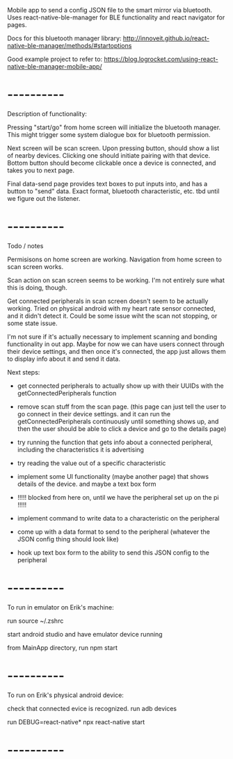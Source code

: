 Mobile app to send a config JSON file to the smart mirror via bluetooth.
Uses react-native-ble-manager for BLE functionality and react navigator for pages.

Docs for this bluetooth manager library:
http://innoveit.github.io/react-native-ble-manager/methods/#startoptions

Good example project to refer to:
https://blog.logrocket.com/using-react-native-ble-manager-mobile-app/

# ----------

Description of functionality:

Pressing "start/go" from home screen will initialize the bluetooth manager. This might trigger some system dialogue box for bluetooth permission.

Next screen will be scan screen. Upon pressing button, should show a list of nearby devices. Clicking one should initiate pairing with that device. Bottom button should become clickable once a device is connected, and takes you to next page.

Final data-send page provides text boxes to put inputs into, and has a button to "send" data. Exact format, bluetooth characteristic, etc. tbd until we figure out the listener.

# ----------

Todo / notes

Permisisons on home screen are working. Navigation from home screen to scan screen works.

Scan action on scan screen seems to be working. I'm not entirely sure what this is doing, though.

Get connected peripherals in scan screen doesn't seem to be actually working. Tried on physical android with my heart rate sensor connected, and it didn't detect it. Could be some issue wiht the scan not stopping, or some state issue.

I'm not sure if it's actually necessary to implement scanning and bonding functionality in out app. Maybe for now we can have users connect through their device settings, and then once it's connected, the app just allows them to display info about it and send it data.

Next steps:
- get connected peripherals to actually show up with their UUIDs with the getConnectedPeripherals function
- remove scan stuff from the scan page. (this page can just tell the user to go connect in their device settings. and it can run the getConnectedPeripherals continuously until something shows up, and then the user should be able to click a device and go to the details page)
- try running the function that gets info about a connected peripheral, including the characteristics it is advertising
- try reading the value out of a specific characteristic
- implement some UI functionality (maybe another page) that shows details of the device. and maybe a text box form

- !!!!! blocked from here on, until we have the peripheral set up on the pi !!!!!

- implement command to write data to a characteristic on the peripheral
- come up with a data format to send to the peripheral (whatever the JSON config thing should look like)
- hook up text box form to the ability to send this JSON config to the peripheral

# ----------

To run in emulator on Erik's machine:

run
   source ~/.zshrc

start android studio and have emulator device running

from MainApp directory, run
   npm start

# ----------

To run on Erik's physical android device:

check that connected evice is recognized. run
   adb devices

run
   DEBUG=react-native* npx react-native start

# ----------
